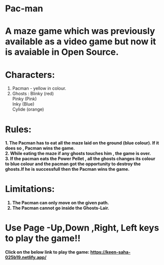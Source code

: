 # Pac-man


# A maze game which was previously available as a video game but now it is avaiable in Open Source.

# Characters:
1. Pacman - yellow in colour.
2. Ghosts : Blinky (red) <br>
            Pinky (Pink) <br>
            Inky (Blue)  <br>
            Cylide (orange) 

# Rules:
<b> 1. The Pacman has to eat all the maze laid on the ground (blue colour). If it does so , Pacman wins the game. <br>
2. While eating the maze if any ghosts touches him , the game is over. <br> 
3. If the pacman eats the Power Pellet , all the ghosts changes its colour to blue colour and the pacman got the opportunity to destroy the ghosts.If he is successfull then the Pacman wins the game.

# Limitations:
1. The Pacman can only move on the given path.
2. The Pacman cannot go inside the Ghosts-Lair.

# Use Page -Up,Down ,Right, Left keys to play the game!!



<b>Click on the below link to play the game:
https://keen-saha-025b19.netlify.app/
